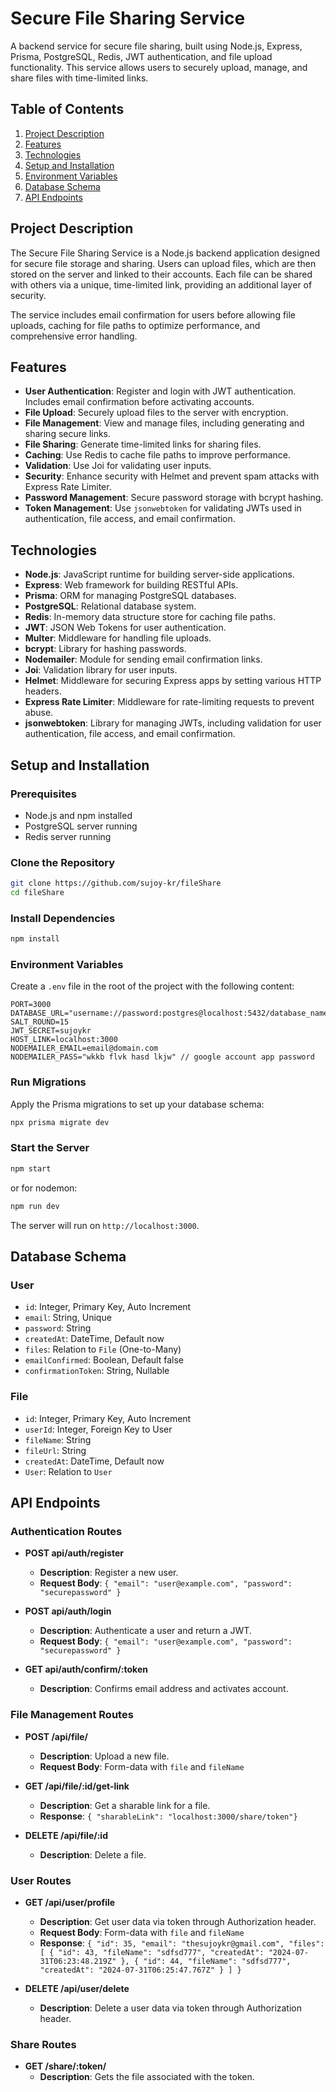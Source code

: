 # Secure File Sharing Service

A backend service for secure file sharing, built using Node.js, Express, Prisma, PostgreSQL, Redis, JWT authentication,
and file upload functionality. This service allows users to securely upload, manage, and share files with time-limited
links.

## Table of Contents

1. [Project Description](#project-description)
2. [Features](#features)
3. [Technologies](#technologies)
4. [Setup and Installation](#setup-and-installation)
5. [Environment Variables](#environment-variables)
6. [Database Schema](#database-schema)
7. [API Endpoints](#api-endpoints)

## Project Description

The Secure File Sharing Service is a Node.js backend application designed for secure file storage and sharing. Users can
upload files, which are then stored on the server and linked to their accounts. Each file can be shared with others via
a unique, time-limited link, providing an additional layer of security.

The service includes email confirmation for users before allowing file uploads, caching for file paths to optimize
performance, and comprehensive error handling.

## Features

- **User Authentication**: Register and login with JWT authentication. Includes email confirmation before activating
  accounts.
- **File Upload**: Securely upload files to the server with encryption.
- **File Management**: View and manage files, including generating and sharing secure links.
- **File Sharing**: Generate time-limited links for sharing files.
- **Caching**: Use Redis to cache file paths to improve performance.
- **Validation**: Use Joi for validating user inputs.
- **Security**: Enhance security with Helmet and prevent spam attacks with Express Rate Limiter.
- **Password Management**: Secure password storage with bcrypt hashing.
- **Token Management**: Use `jsonwebtoken` for validating JWTs used in authentication, file access, and email
  confirmation.

## Technologies

- **Node.js**: JavaScript runtime for building server-side applications.
- **Express**: Web framework for building RESTful APIs.
- **Prisma**: ORM for managing PostgreSQL databases.
- **PostgreSQL**: Relational database system.
- **Redis**: In-memory data structure store for caching file paths.
- **JWT**: JSON Web Tokens for user authentication.
- **Multer**: Middleware for handling file uploads.
- **bcrypt**: Library for hashing passwords.
- **Nodemailer**: Module for sending email confirmation links.
- **Joi**: Validation library for user inputs.
- **Helmet**: Middleware for securing Express apps by setting various HTTP headers.
- **Express Rate Limiter**: Middleware for rate-limiting requests to prevent abuse.
- **jsonwebtoken**: Library for managing JWTs, including validation for user authentication, file access, and email
  confirmation.

## Setup and Installation

### Prerequisites

- Node.js and npm installed
- PostgreSQL server running
- Redis server running

### Clone the Repository

```bash
git clone https://github.com/sujoy-kr/fileShare
cd fileShare
```

### Install Dependencies

```bash
npm install
```

### Environment Variables

Create a `.env` file in the root of the project with the following content:

```
PORT=3000
DATABASE_URL="username://password:postgres@localhost:5432/database_name"
SALT_ROUND=15
JWT_SECRET=sujoykr
HOST_LINK=localhost:3000
NODEMAILER_EMAIL=email@domain.com
NODEMAILER_PASS="wkkb flvk hasd lkjw" // google account app password
```

### Run Migrations

Apply the Prisma migrations to set up your database schema:

```bash
npx prisma migrate dev
```

### Start the Server

```bash
npm start
```

or for nodemon:

```bash
npm run dev
```

The server will run on `http://localhost:3000`.

## Database Schema

### User

- `id`: Integer, Primary Key, Auto Increment
- `email`: String, Unique
- `password`: String
- `createdAt`: DateTime, Default now
- `files`: Relation to `File` (One-to-Many)
- `emailConfirmed`: Boolean, Default false
- `confirmationToken`: String, Nullable

### File

- `id`: Integer, Primary Key, Auto Increment
- `userId`: Integer, Foreign Key to User
- `fileName`: String
- `fileUrl`: String
- `createdAt`: DateTime, Default now
- `User`: Relation to `User`

## API Endpoints

### Authentication Routes

- **POST api/auth/register**
    - **Description**: Register a new user.
    - **Request Body**: `{ "email": "user@example.com", "password": "securepassword" }`

- **POST api/auth/login**
    - **Description**: Authenticate a user and return a JWT.
    - **Request Body**: `{ "email": "user@example.com", "password": "securepassword" }`

- **GET api/auth/confirm/:token**
    - **Description**: Confirms email address and activates account.

### File Management Routes

- **POST /api/file/**
    - **Description**: Upload a new file.
    - **Request Body**: Form-data with `file` and `fileName`

- **GET /api/file/:id/get-link**
    - **Description**: Get a sharable link for a file.
    - **Response**: `{
      "sharableLink": "localhost:3000/share/token"}`

- **DELETE /api/file/:id**
    - **Description**: Delete a file.

### User Routes

- **GET /api/user/profile**
    - **Description**: Get user data via token through Authorization header.
    - **Request Body**: Form-data with `file` and `fileName`
    - **Response**: `{
      "id": 35,
      "email": "thesujoykr@gmail.com",
      "files": [
      {
      "id": 43,
      "fileName": "sdfsd777",
      "createdAt": "2024-07-31T06:23:48.219Z"
      },
      {
      "id": 44,
      "fileName": "sdfsd777",
      "createdAt": "2024-07-31T06:25:47.767Z"
      }
      ]
      }`


- **DELETE /api/user/delete**
    - **Description**: Delete a user data via token through Authorization header.

### Share Routes

- **GET /share/:token/**
    - **Description**: Gets the file associated with the token.

